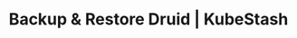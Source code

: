 ---
title: Backup & Restore Druid | KubeStash
menu:
  docs_{{ .version }}:
    identifier: guides-druid-backup
    name: Backup & Restore
    parent: guides-druid
    weight: 50
menu_name: docs_{{ .version }}
---